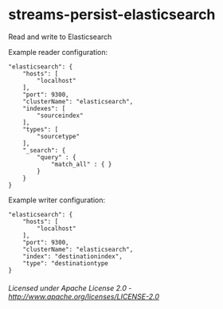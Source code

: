 streams-persist-elasticsearch
=====================

Read and write to Elasticsearch

Example reader configuration:

    "elasticsearch": {
        "hosts": [
            "localhost"
        ],
        "port": 9300,
        "clusterName": "elasticsearch",
        "indexes": [
            "sourceindex"
        ],
        "types": [
            "sourcetype"
        ],
        "_search": {
            "query" : {
                "match_all" : { }
            }
        }
    }

Example writer configuration:

    "elasticsearch": {
        "hosts": [
            "localhost"
        ],
        "port": 9300,
        "clusterName": "elasticsearch",
        "index": "destinationindex",
        "type": "destinationtype
    }

###### Licensed under Apache License 2.0 - http://www.apache.org/licenses/LICENSE-2.0
